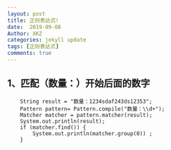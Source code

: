 ```yaml
---
layout: post
title: 正则表达式!
date:  2019-09-08
Author: XKZ
categories: jekyll update
tags: [正则表达式]
comments: true
---
```

## 1、匹配（数量：）开始后面的数字
        String result = "数量：1234sdaf243ds12353";
        Pattern pattern= Pattern.compile("数量：\\d+");
        Matcher matcher = pattern.matcher(result);
        System.out.println(result);
        if (matcher.find()) {
            System.out.println(matcher.group(0)) ;
        }